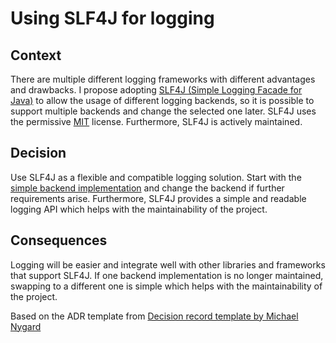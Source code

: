 # Using SLF4J for logging

## Context

There are multiple different logging frameworks with different advantages and drawbacks.
I propose adopting [SLF4J (Simple Logging Facade for Java)](https://www.slf4j.org/) to allow the usage of different logging backends, so it is possible to support multiple backends and 
change the selected one later. SLF4J uses the permissive [MIT](https://www.slf4j.org/license.html) license. Furthermore, SLF4J is actively maintained.


## Decision

Use SLF4J as a flexible and compatible logging solution.
Start with the [simple backend implementation](https://www.slf4j.org/manual.html#swapping) and change the backend if further requirements arise.
Furthermore, SLF4J provides a simple and readable logging API which helps with the maintainability of the project. 

## Consequences

Logging will be easier and integrate well with other libraries and frameworks that support SLF4J. If one backend implementation is no longer maintained, swapping to a different one is simple which helps with the maintainability of the project. 



Based on the ADR template from [Decision record template by Michael Nygard](https://github.com/joelparkerhenderson/architecture-decision-record/blob/main/locales/en/templates/decision-record-template-by-michael-nygard/index.md)